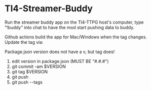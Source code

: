# TI4-Streamer-Buddy

Run the streamer buddy app on the TI4-TTPG host's computer, type "!buddy" into chat to have the mod start pushing data to buddy.

Github actions build the app for Mac/Windows when the tag changes. Update the tag via:

Package.json version does not have a v, but tag does!

1. edit version in package.json (MUST BE "#.#.#")
2. git commit -am $VERSION
3. git tag $VERSION
4. git push
5. git push --tags
